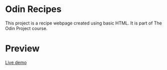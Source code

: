 # Odin Recipes
This project is a recipe webpage created using basic HTML. 
It is part of The Odin Project course.

# Preview

[Live demo](https://cosm33n.github.io/odin_recipes_2/)

